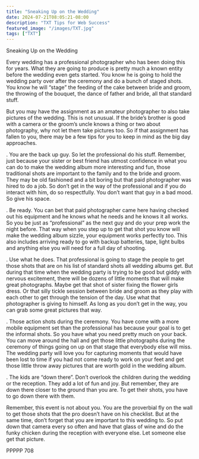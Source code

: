```yaml
---
title: "Sneaking Up on the Wedding"
date: 2024-07-21T08:05:21-08:00
description: "TXT Tips for Web Success"
featured_image: "/images/TXT.jpg"
tags: ["TXT"]
---
```


Sneaking Up on the Wedding

Every wedding has a professional photographer who has been doing this for years.  What they are going to produce is pretty much a known entity before the wedding even gets started.  You know he is going to hold the wedding party over after the ceremony and do a bunch of staged shots.  You know he will “stage” the feeding of the cake between bride and groom, the throwing of the bouquet, the dance of father and bride, all that standard stuff.

But you may have the assignment as an amateur photographer to also take pictures of the wedding.  This is not unusual.  If the bride’s brother is good with a camera or the groom’s uncle knows a thing or two about photography, why not let them take pictures too.  So if that assignment has fallen to you, there may be a few tips for you to keep in mind as the big day approaches.

.	You are the back up guy.  So let the professional do his stuff.  Remember, just because your sister or best friend has utmost confidence in what you can do to make the wedding album more interesting and fun, those traditional shots are important to the family and to the bride and groom.  They may be old fashioned and a bit boring but that paid photographer was hired to do a job.  So don’t get in the way of the professional and if you do interact with him, do so respectfully.  You don’t want that guy in a bad mood.  So give his space.

.	Be ready.  You can bet that paid photographer came here having checked out his equipment and he knows what he needs and he knows it all works.  So you be just as “professional” as the next guy and do your prep work the night before.  That way when you step up to get that shot you know will make the wedding album sizzle, your equipment works perfectly too.  This also includes arriving ready to go with backup batteries, tape, light bulbs and anything else you will need for a full day of shooting.

.	Use what he does.  That professional is going to stage the people to get those shots that are on his list of standard shots all wedding albums get.  But during that time when the wedding party is trying to be good but giddy with nervous excitement, there will be dozens of little moments that will make great photographs.  Maybe get that shot of sister fixing the flower girls dress.  Or that silly tickle session between bride and groom as they play with each other to get through the tension of the day.  Use what that photographer is giving to himself.  As long as you don’t get in the way, you can grab some great pictures that way.

.	Those action shots during the ceremony.  You have come with a more mobile equipment set than the professional has because your goal is to get the informal shots.  So you have what you need pretty much on your back.  You can move around the hall and get those little photographs during the ceremony of things going on up on that stage that everybody else will miss.  The wedding party will love you for capturing moments that would have been lost to time if you had not come ready to work on your feet and get those little throw away pictures that are worth gold in the wedding album.

.	The kids are “down there”.  Don’t overlook the children during the wedding or the reception.  They add a lot of fun and joy.  But remember, they are down there closer to the ground than you are.  To get their shots, you have to go down there with them.

Remember, this event is not about you.  You are the proverbial fly on the wall to get those shots that the pro doesn’t have on his checklist.  But at the same time, don’t forget that you are important to this wedding to.  So put down that camera every so often and have that glass of wine and do the funky chicken during the reception with everyone else.  Let someone else get that picture.

PPPPP 708

